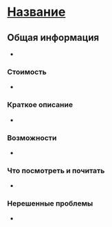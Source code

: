 # [Название](ссылка)
## Общая информация
* 
### Стоимость
* 
### Краткое описание
* 
### Возможности
* 
### Что посмотреть и почитать
* 
### Нерешенные проблемы
* 